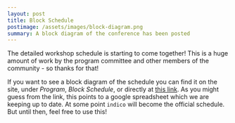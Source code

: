 ```yaml
---
layout: post
title: Block Schedule
postimage: /assets/images/block-diagram.png
summary: A block diagram of the conference has been posted
---
```

The detailed workshop schedule is starting to come together! This is a huge amount of work by the program committee and other members of the community - so thanks for that!

If you want to see a block diagram of the schedule you can find it on the site, under _Program_, _Block Schedule_, or directly at [this link](https://docs.google.com/spreadsheets/d/1s6idO-hcOFMDaW5hsgWv6UNlcIF3plSXjgL8bTIQYfU). As you might guess from the link, this points to a google spreadsheet which we are keeping up to date. At some point `indico` will become the official schedule. But until then, feel free to use this!
